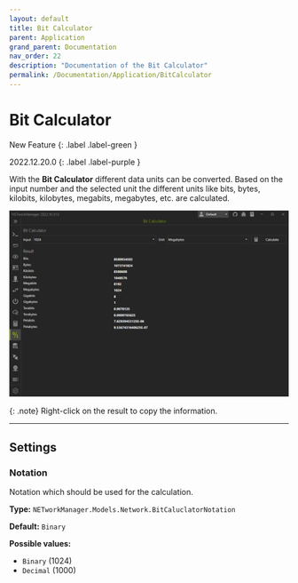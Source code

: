 ```yaml
---
layout: default
title: Bit Calculator
parent: Application
grand_parent: Documentation
nav_order: 22
description: "Documentation of the Bit Calculator"
permalink: /Documentation/Application/BitCalculator
---
```


# Bit Calculator

New Feature
{: .label .label-green }

2022.12.20.0
{: .label .label-purple }

With the **Bit Calculator** different data units can be converted. Based on the input number and the selected unit the different units like bits, bytes, kilobits, kilobytes, megabits, megabytes, etc. are calculated.

![BitCalculator](21_BitCalculator.png)

{: .note}
Right-click on the result to copy the information.

<hr>

## Settings

### Notation

Notation which should be used for the calculation.

**Type:** `NETworkManager.Models.Network.BitCaluclatorNotation`

**Default:** `Binary`

**Possible values:**

- `Binary` (1024)
- `Decimal` (1000)
